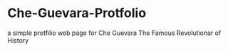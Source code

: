 # Che-Guevara-Protfolio
a simple protfilio web page for Che Guevara The Famous Revolutionar of History
